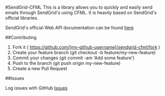 #SendGrid-CFML
This is a library allows you to quickly and easily send emails
through SendGrid's using CFML. It is heavily based on SendGrid's official libraries.

SendGrid's official Web API documentation can be found [here](https://sendgrid.com/docs/API_Reference/Web_API/mail.html)

##Contributing

1. Fork it ( https://github.com/[my-github-username]/sendgrid-cfml/fork )
2. Create your feature branch (git checkout -b feature/my-new-feature)
3. Commit your changes (git commit -am 'Add some feature')
4. Push to the branch (git push origin my-new-feature)
5. Create a new Pull Request

##Issues

Log issues with GitHub [Issues](https://github.com/dankraus/sendgrid-cfml/issues)